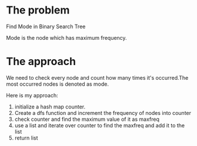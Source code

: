 # The problem 
Find Mode in Binary Search Tree

Mode is the  node which has maximum frequency. 

# The approach

We need to check every node and count how many times it's occurred.The most occurred nodes is denoted as mode.

Here is my approach:
1. initialize a hash map counter.
2. Create a dfs function and increment the  frequency of nodes into counter
3. check counter and find the maximum value of it as maxfreq
4. use a list and iterate over counter to find the maxfreq and add it to the list
5. return list
